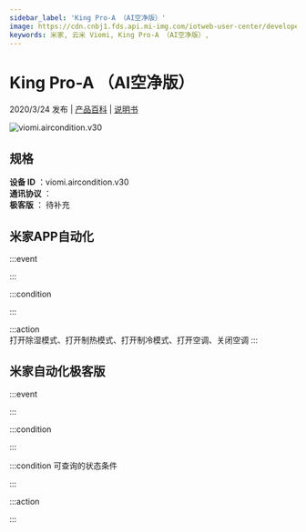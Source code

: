 ```yaml
---
sidebar_label: 'King Pro-A （AI空净版）'
image: https://cdn.cnbj1.fds.api.mi-img.com/iotweb-user-center/developer_1679047689589tC6ipgiS.png?GalaxyAccessKeyId=AKVGLQWBOVIRQ3XLEW&Expires=9223372036854775807&Signature=ff/YkqY5l5Vvf5emk82F5RFLq2E=
keywords: 米家, 云米 Viomi, King Pro-A （AI空净版）, 
---
```

# King Pro-A （AI空净版）

2020/3/24 发布 | [产品百科](https://home.mi.com/webapp/content/baike/product/index.html?model=viomi.aircondition.v30/) | [说明书](https://home.mi.com/views/introduction.html?model=viomi.aircondition.v30&region=cn)

![viomi.aircondition.v30](https://cdn.cnbj1.fds.api.mi-img.com/iotweb-user-center/developer_1679047689589tC6ipgiS.png?GalaxyAccessKeyId=AKVGLQWBOVIRQ3XLEW&Expires=9223372036854775807&Signature=ff/YkqY5l5Vvf5emk82F5RFLq2E=)

## 规格  
> 
**设备 ID** ：viomi.aircondition.v30  
**通讯协议** ：  
**极客版**  ： 待补充 


## 米家APP自动化  

:::event  

:::

:::condition  

:::

:::action   
打开除湿模式、打开制热模式、打开制冷模式、打开空调、关闭空调
:::

## 米家自动化极客版  

:::event  

:::

:::condition  

:::

:::condition 可查询的状态条件  

:::

:::action  

:::

        
